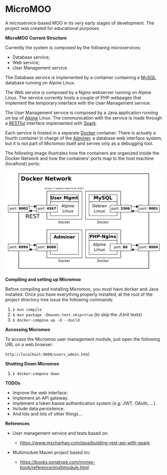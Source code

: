 # MicroMOO

A microservice-based MOO in its very early stages of development. The project was created for educational purposes.

**MicroMOO Current Structure**

Currently the system is composed by the following microservices:

* Database service;
* Web service;
* User Management service.

The Database service is implemented by a container containing a [MySQL](https://www.mysql.com) database running on Alpine Linux.

The Web service is composed by a Nginx webserver running on Alpine Linux. The service currently hosts a couple of PHP webpages that implement the temporary interface with the User Management service.

The User Management service is composed by a Java application running on top of [Alpine](https://alpinelinux.org) Linux. The communication with the service is made through a [RESTful](https://en.wikipedia.org/wiki/Representational_state_transfer) interface implemented with [Spark](http://sparkjava.com).

Each service is hosted in a separate [Docker](https://www.docker.com) container. There is actually a fourth container in charge of the [Adminer](https://www.adminer.org), a database web interface system, but it is not part of Micromoo itself and serves only as a debugging tool.

The following image illustrates how the containers are organized inside the Docker Network and how the containers' ports map to the host machine (localhost) ports:

![Docker Network](https://github.com/capagot/micromoo/blob/junit_users_service/misc/docker_scheme.png)

**Compiling and setting up Micromoo**

Before compiling and installing Micromoo, you must have docker and Java installed. Once you have everything properly installed, at the root of the project directory tree issue the following commands:

1. ```$ mvn compile```
2. ```$ mvn package -Dmaven.test.skip=true``` (to skip the JUnit tests)
3. ```$ docker-compose up -d --build```

**Accessing Micromoo**

To access the Micromoo user management module, just open the following URL on a web browser:

```http://localhost:9000/users_admin.html```

**Shutting Down Micromoo**

1. ```$ docker-compose down```

**TODOs**

* Improve the web interface.
* Implement an API gateway.
* Implement a token based authentication system (*e.g.* JWT, OAuth, ...).
* Include data persistence.
* And lots and lots of other things...

**References**

* User management service and tests based on:
    * https://www.mscharhag.com/java/building-rest-api-with-spark

* Multimodule Maven project based on:
    * https://books.sonatype.com/mvnex-book/reference/multimodule.html
